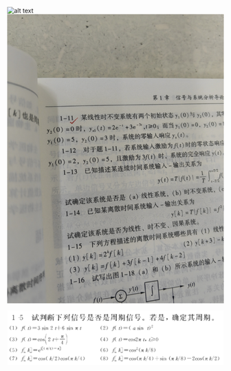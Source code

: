 <!--
 * @Author: 小叶同学
 * @Date: 2024-03-06 22:39:57
 * @LastEditors: 
 * @LastEditTime: 2024-03-11 10:29:04
 * @Description: 请填写简介
-->
![alt text](IMG_20240305_202125.jpg) ![alt text](IMG_20240305_202138.jpg)

![alt text](image.png)

 